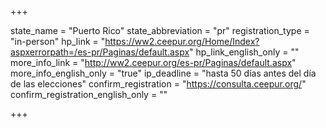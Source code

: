+++

state_name = "Puerto Rico"
state_abbreviation = "pr"
registration_type = "in-person"
hp_link = "https://ww2.ceepur.org/Home/Index?aspxerrorpath=/es-pr/Paginas/default.aspx"
hp_link_english_only = ""
more_info_link = "http://ww2.ceepur.org/es-pr/Paginas/default.aspx"
more_info_english_only = "true"
ip_deadline = "hasta 50 días antes del día de las elecciones"
confirm_registration = "https://consulta.ceepur.org/"
confirm_registration_english_only = ""

+++